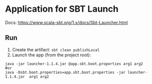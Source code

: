 # Application for SBT Launch

Docs: https://www.scala-sbt.org/1.x/docs/Sbt-Launcher.html

## Run
1. Create the artifact: `sbt clean publishLocal`
2. Launch the app (from the project root): 
```shell script
java -jar launcher-1.1.4.jar @app.sbt.boot.properties arg1 arg2
#or
java -Dsbt.boot.properties=app.sbt.boot.properties -jar launcher-1.1.4.jar  arg1 arg2
```